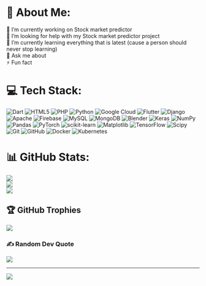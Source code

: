# 💫 About Me:
🔭 I’m currently working on Stock market predictor <br>🤝 I’m looking for help with my Stock market predictor project<br>🌱 I’m currently learning everything that is latest (cause a person should never stop learning)<br>💬 Ask me about <br>⚡ Fun fact


# 💻 Tech Stack:
![Dart](https://img.shields.io/badge/dart-%230175C2.svg?style=flat&logo=dart&logoColor=white) ![HTML5](https://img.shields.io/badge/html5-%23E34F26.svg?style=flat&logo=html5&logoColor=white) ![PHP](https://img.shields.io/badge/php-%23777BB4.svg?style=flat&logo=php&logoColor=white) ![Python](https://img.shields.io/badge/python-3670A0?style=flat&logo=python&logoColor=ffdd54) ![Google Cloud](https://img.shields.io/badge/GoogleCloud-%234285F4.svg?style=flat&logo=google-cloud&logoColor=white) ![Flutter](https://img.shields.io/badge/Flutter-%2302569B.svg?style=flat&logo=Flutter&logoColor=white) ![Django](https://img.shields.io/badge/django-%23092E20.svg?style=flat&logo=django&logoColor=white) ![Apache](https://img.shields.io/badge/apache-%23D42029.svg?style=flat&logo=apache&logoColor=white) ![Firebase](https://img.shields.io/badge/firebase-a08021?style=flat&logo=firebase&logoColor=ffcd34) ![MySQL](https://img.shields.io/badge/mysql-4479A1.svg?style=flat&logo=mysql&logoColor=white) ![MongoDB](https://img.shields.io/badge/MongoDB-%234ea94b.svg?style=flat&logo=mongodb&logoColor=white) ![Blender](https://img.shields.io/badge/blender-%23F5792A.svg?style=flat&logo=blender&logoColor=white) ![Keras](https://img.shields.io/badge/Keras-%23D00000.svg?style=flat&logo=Keras&logoColor=white) ![NumPy](https://img.shields.io/badge/numpy-%23013243.svg?style=flat&logo=numpy&logoColor=white) ![Pandas](https://img.shields.io/badge/pandas-%23150458.svg?style=flat&logo=pandas&logoColor=white) ![PyTorch](https://img.shields.io/badge/PyTorch-%23EE4C2C.svg?style=flat&logo=PyTorch&logoColor=white) ![scikit-learn](https://img.shields.io/badge/scikit--learn-%23F7931E.svg?style=flat&logo=scikit-learn&logoColor=white) ![Matplotlib](https://img.shields.io/badge/Matplotlib-%23ffffff.svg?style=flat&logo=Matplotlib&logoColor=black) ![TensorFlow](https://img.shields.io/badge/TensorFlow-%23FF6F00.svg?style=flat&logo=TensorFlow&logoColor=white) ![Scipy](https://img.shields.io/badge/SciPy-%230C55A5.svg?style=flat&logo=scipy&logoColor=%white) ![Git](https://img.shields.io/badge/git-%23F05033.svg?style=flat&logo=git&logoColor=white) ![GitHub](https://img.shields.io/badge/github-%23121011.svg?style=flat&logo=github&logoColor=white) ![Docker](https://img.shields.io/badge/docker-%230db7ed.svg?style=flat&logo=docker&logoColor=white) ![Kubernetes](https://img.shields.io/badge/kubernetes-%23326ce5.svg?style=flat&logo=kubernetes&logoColor=white)
# 📊 GitHub Stats:
![](https://github-readme-stats.vercel.app/api?username=Harshil-24&theme=shadow_blue&hide_border=false&include_all_commits=true&count_private=false)<br/>
![](https://github-readme-streak-stats.herokuapp.com/?user=Harshil-24&theme=shadow_blue&hide_border=false)<br/>
![](https://github-readme-stats.vercel.app/api/top-langs/?username=Harshil-24&theme=shadow_blue&hide_border=false&include_all_commits=true&count_private=false&layout=compact)

## 🏆 GitHub Trophies
![](https://github-profile-trophy.vercel.app/?username=Harshil-24&theme=radical&no-frame=true&no-bg=true&margin-w=4)

### ✍️ Random Dev Quote
![](https://quotes-github-readme.vercel.app/api?type=horizontal&theme=gruvbox)

---
[![](https://visitcount.itsvg.in/api?id=Harshil-24&icon=2&color=13)](https://visitcount.itsvg.in)

<!-- Proudly created with GPRM ( https://gprm.itsvg.in ) -->
